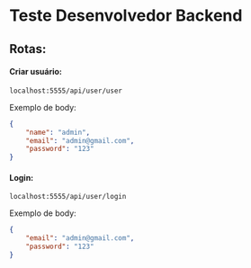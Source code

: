 # Teste Desenvolvedor Backend

## Rotas:

#### Criar usuário:
```localhost:5555/api/user/user```

Exemplo de body:
```json
{
    "name": "admin",
    "email": "admin@gmail.com",
    "password": "123"
}
```

#### Login:
```localhost:5555/api/user/login```

Exemplo de body:
```json
{
    "email": "admin@gmail.com",
    "password": "123"
}
```
